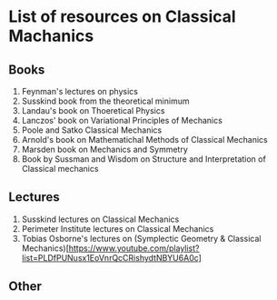   # List of resources on Classical Machanics

  ## Books
  1. Feynman's lectures on physics 
  2. Susskind book from the theoretical minimum
  3. Landau's book on Thoeretical Physics
  4. Lanczos' book on Variational Principles of Mechanics
  5. Poole and Satko Classical Mechanics
  6. Arnold's book on Mathematichal Methods of Classical Mechanics
  7. Marsden book on Mechanics and Symmetry
  8. Book by Sussman and Wisdom on Structure and Interpretation of Classical mechanics

  ## Lectures
  1. Susskind lectures on Classical Mechanics
  2. Perimeter Institute lectures on Classical Mechanics
  3. Tobias Osborne's lectures on (Symplectic Geometry & Classical Mechanics)[https://www.youtube.com/playlist?list=PLDfPUNusx1EoVnrQcCRishydtNBYU6A0c]

  ## Other
